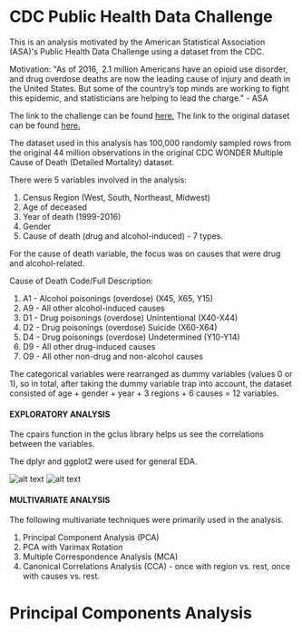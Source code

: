 # CDC Public Health Data Challenge

This is an analysis motivated by the American Statistical Association (ASA)'s Public Health Data Challenge using a dataset from the CDC.

Motivation: "As of 2016,  2.1 million Americans have an opioid use disorder, and drug overdose deaths are now the leading cause of injury and death in the United States. But some of the country’s top minds are working to fight this epidemic, and statisticians are helping to lead the charge." - ASA

The link to the challenge can be found [here.](https://thisisstatistics.org/public-health-data-challenge/)
The link to the original dataset can be found [here.](https://wonder.cdc.gov/mcd.html)

The dataset used in this analysis has 100,000 randomly sampled rows from the original 44 million observations in the original CDC WONDER Multiple Cause of Death (Detailed Mortality) dataset. 


There were 5 variables involved in the analysis: 
  1. Census Region (West, South, Northeast, Midwest) 
  2. Age of deceased
  3. Year of death (1999-2016)
  4. Gender
  5. Cause of death (drug and alcohol-induced) - 7 types.
  
For the cause of death variable, the focus was on causes that were drug and alcohol-related. 

Cause of Death Code/Full Description:
  1. A1 - Alcohol poisonings (overdose) (X45, X65, Y15)
  2. A9 - All other alcohol-induced causes
  3. D1 - Drug poisonings (overdose) Unintentional (X40-X44)
  4. D2 - Drug poisonings (overdose) Suicide (X60-X64) 
  5. D4 - Drug poisonings (overdose) Undetermined (Y10-Y14)
  6. D9 - All other drug-induced causes
  7. O9 - All other non-drug and non-alcohol causes

The categorical variables were rearranged as dummy variables (values 0 or 1), so in total, after taking the dummy variable trap into account, the dataset consisted of age + gender + year + 3 regions + 6 causes = 12 variables.

#### EXPLORATORY ANALYSIS

The cpairs function in the gclus library helps us see the correlations between the variables.

The dplyr and ggplot2 were used for general EDA.

![alt text](https://user-images.githubusercontent.com/32057260/53530762-ee6f9c80-3abe-11e9-950c-e54678461391.png) ![alt text](https://user-images.githubusercontent.com/32057260/53530859-4a3a2580-3abf-11e9-9bf1-b95d1952db05.png)

#### MULTIVARIATE ANALYSIS

The following multivariate techniques were primarily used in the analysis.
  1. Principal Component Analysis (PCA) 
  2. PCA with Varimax Rotation
  3. Multiple Correspondence Analysis (MCA)
  4. Canonical Correlations Analysis (CCA) - once with region vs. rest, once with causes vs. rest.

# Principal Components Analysis

